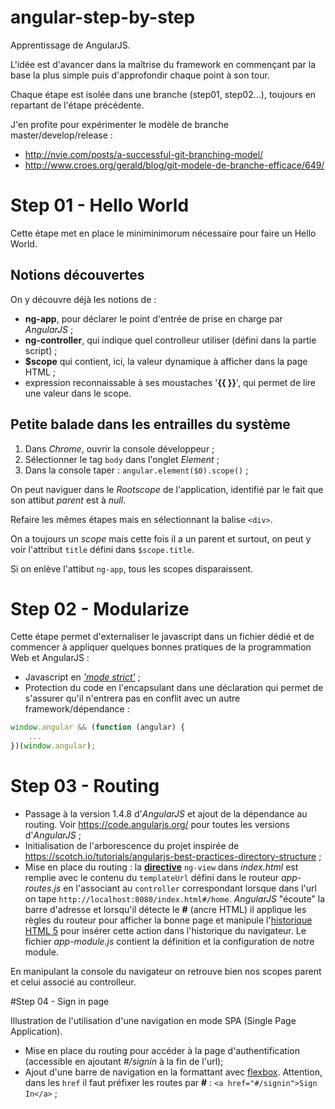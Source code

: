 # angular-step-by-step

Apprentissage de AngularJS. 

L'idée est d'avancer dans la maîtrise du framework en commençant par la base la plus simple puis d'approfondir chaque point à son tour.

Chaque étape est isolée dans une branche (step01, step02...), toujours en repartant de l'étape précédente.

J'en profite pour expérimenter le modèle de branche master/develop/release : 

- http://nvie.com/posts/a-successful-git-branching-model/
- http://www.croes.org/gerald/blog/git-modele-de-branche-efficace/649/

# Step 01 - Hello World

Cette étape met en place le miniminimorum nécessaire pour faire un Hello World.

## Notions découvertes 

On y découvre déjà les notions de :

- **ng-app**, pour déclarer le point d'entrée de prise en charge par *AngularJS* ;
- **ng-controller**, qui indique quel controlleur utiliser (défini dans la partie script) ;
- **$scope** qui contient, ici, la valeur dynamique à afficher dans la page HTML ;
- expression reconnaissable à ses moustaches '**{{ }}**', qui permet de lire une valeur dans le scope.

## Petite balade dans les entrailles du système

1. Dans *Chrome*, ouvrir la console développeur ;
1. Sélectionner le tag `body` dans l'onglet *Element* ;
1. Dans la console taper : `angular.element($0).scope()` ;

On peut naviguer dans le *Rootscope* de l'application, identifié par le fait que son attibut *parent* est à *null*.

Refaire les mêmes étapes mais en sélectionnant la balise `<div>`.

On a toujours un *scope* mais cette fois il a un parent et surtout, on peut y voir l'attribut `title` défini dans `$scope.title`.

Si on enlève l'attibut `ng-app`, tous les scopes disparaissent.

# Step 02 - Modularize

Cette étape permet d'externaliser le javascript dans un fichier dédié et de commencer à appliquer quelques bonnes pratiques de la programmation Web et AngularJS :

- Javascript en [*'mode strict'*](https://developer.mozilla.org/fr/docs/Web/JavaScript/Reference/Strict_mode) ;
- Protection du code en l'encapsulant dans une déclaration qui permet de s'assurer qu'il n'entrera pas en conflit avec un autre framework/dépendance :

```javascript
window.angular && (function (angular) {
    ...
})(window.angular);
```

# Step 03 - Routing

- Passage à la version 1.4.8 d'*AngularJS* et ajout de la dépendance au routing. Voir https://code.angularjs.org/ pour toutes les versions d'*AngularJS* ;
- Initialisation de l'arborescence du projet inspirée de https://scotch.io/tutorials/angularjs-best-practices-directory-structure ; 
- Mise en place du routing : la [**directive**](https://docs.angularjs.org/guide/directive) `ng-view` dans *index.html* est remplie avec le contenu du `templateUrl` défini dans le routeur *app-routes.js* en l'associant au `controller` correspondant lorsque dans l'url on tape `http://localhost:8080/index.html#/home`. *AngularJS* "écoute" la barre d'adresse et lorsqu'il détecte le **#** (ancre HTML) il applique les règles du routeur pour afficher la bonne page et manipule l'[historique HTML 5](https://developer.mozilla.org/en-US/docs/Web/API/History_API) pour insérer cette action dans l'historique du navigateur. Le fichier *app-module.js* contient la définition et la configuration de notre module.

En manipulant la console du navigateur on retrouve bien nos scopes parent et celui associé au controlleur.

#Step 04 - Sign in page

Illustration de l'utilisation d'une navigation en mode SPA (Single Page Application).

- Mise en place du routing pour accéder à la page d'authentification (accessible en ajoutant *#/signin* à la fin de l'url);
- Ajout d'une barre de navigation en la formattant avec [flexbox](https://css-tricks.com/snippets/css/a-guide-to-flexbox/). Attention, dans les `href` il faut préfixer les routes par **#** : `<a href="#/signin">Sign In</a>` ;